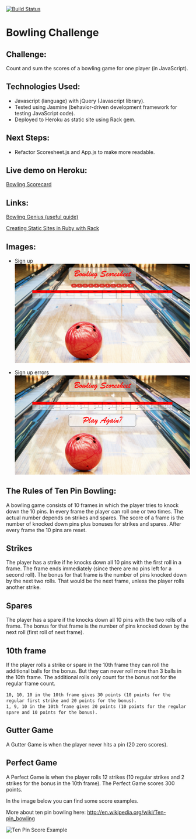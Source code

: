 [![Build Status](https://travis-ci.org/andygout/bowling-challenge.png)](https://travis-ci.org/andygout/bowling-challenge)

Bowling Challenge
=================

Challenge:
-------

Count and sum the scores of a bowling game for one player (in JavaScript).

Technologies Used:
-------

- Javascript (language) with jQuery (Javascript library).
- Tested using Jasmine (behavior-driven development framework for testing JavaScript code).
- Deployed to Heroku as static site using Rack gem.

Next Steps:
-------

- Refactor Scoresheet.js and App.js to make more readable.

Live demo on Heroku:
-------
[Bowling Scorecard](https://dry-harbor-7560.herokuapp.com/)

Links:
-------

[Bowling Genius (useful guide)](http://www.bowlinggenius.com/)

[Creating Static Sites in Ruby with Rack](https://devcenter.heroku.com/articles/static-sites-ruby)

Images:
-------

- Sign up
![Start Screen](images/start_screen.png)

- Sign up errors
![Game Over](images/game_over.png)


The Rules of Ten Pin Bowling:
-------

A bowling game consists of 10 frames in which the player tries to knock down the 10 pins. In every frame the player can roll one or two times. The actual number depends on strikes and spares. The score of a frame is the number of knocked down pins plus bonuses for strikes and spares. After every frame the 10 pins are reset.

Strikes
-------

The player has a strike if he knocks down all 10 pins with the first roll in a frame. The frame ends immediately (since there are no pins left for a second roll). The bonus for that frame is the number of pins knocked down by the next two rolls. That would be the next frame, unless the player rolls another strike.

Spares
-------

The player has a spare if the knocks down all 10 pins with the two rolls of a frame. The bonus for that frame is the number of pins knocked down by the next roll (first roll of next frame).

10th frame
-------

If the player rolls a strike or spare in the 10th frame they can roll the additional balls for the bonus. But they can never roll more than 3 balls in the 10th frame. The additional rolls only count for the bonus not for the regular frame count.

    10, 10, 10 in the 10th frame gives 30 points (10 points for the regular first strike and 20 points for the bonus).
    1, 9, 10 in the 10th frame gives 20 points (10 points for the regular spare and 10 points for the bonus).

Gutter Game
-------

A Gutter Game is when the player never hits a pin (20 zero scores).

Perfect Game
-------

A Perfect Game is when the player rolls 12 strikes (10 regular strikes and 2 strikes for the bonus in the 10th frame). The Perfect Game scores 300 points.

In the image below you can find some score examples.

More about ten pin bowling here: http://en.wikipedia.org/wiki/Ten-pin_bowling

![Ten Pin Score Example](images/example_ten_pin_scoring.png)
